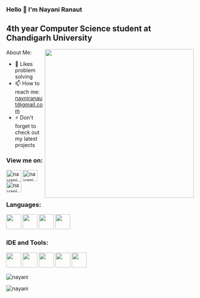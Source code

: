 ### Hello 👋 I'm Nayani Ranaut

##  4th year Computer Science student at Chandigarh University

<a href="https://github.com/"><img align='right' src="https://res.cloudinary.com/practicaldev/image/fetch/s--2bZIjPGC--/c_limit%2Cf_auto%2Cfl_progressive%2Cq_66%2Cw_880/https://dev-to-uploads.s3.amazonaws.com/i/d4tvukbt5mra37cvwklk.gif" width="400" > </a>
About Me:

- 🤔 Likes problem solving
- 📫 How to reach me: nayniranaut@gmail.com
- ⚡ Don't forget to check out my latest projects

<h3 align="left">View me on:</h3>
<p align="left">

<a href="https://www.linkedin.com/in/nayani-ranaut-07a869195" target="blank"><img align="center" src="https://cdn.jsdelivr.net/npm/simple-icons@3.0.1/icons/linkedin.svg" alt="nayani" height="30" width="40" /></a>
<a href="https://www.hackerrank.com/nayniranaut" target="blank"><img align="center" src="https://cdn.jsdelivr.net/npm/simple-icons@v3/icons/hackerrank.svg" alt="nayani" height="30" width="40" /></a>
<a href="https://auth.geeksforgeeks.org/user/nayniranaut/profile" target="blank"><img align="center" src="https://img.icons8.com/color/48/000000/GeeksforGeeks.png" alt="nayani" height="30" width="40" /></a>
</p>

### Languages:

<img height="40" width="40" src="https://img.icons8.com/color/48/000000/java-coffee-cup-logo.png" />  <img height="40" width="40" src="https://img.icons8.com/color/48/000000/xml-transformer.png"/> <img height="40" width="40" src="https://img.icons8.com/color/48/000000/html-5.png" /> <img height="40" width="40" src="https://img.icons8.com/color/48/000000/css3.png" />

### IDE and Tools:
<img height="40" width="40" src="https://upload.wikimedia.org/wikipedia/commons/thumb/9/9c/IntelliJ_IDEA_Icon.svg/1200px-IntelliJ_IDEA_Icon.svg.png"/>  <img height="40" width="40" src="https://www.kindpng.com/picc/m/25-255595_icon-android-studio-logo-hd-png-download.png"/>  <img height="40" width="40" src="https://img.icons8.com/color/48/000000/visual-studio-code-2019.png"/> <img height="40" width="40"  src="https://img.icons8.com/color/48/000000/firebase.png"/> <img height="40" width="40" src="https://img.icons8.com/color/50/000000/git.png"/>

<!--<p><img align="right" src="https://github-readme-stats.vercel.app/api/top-langs?username=Nayani03&show_icons=true&locale=en&layout=compact" alt="nayani" />
<img align="left" src="https://github-readme-stats.vercel.app/api?username=Nayani03&show_icons=true&locale=en" alt="nayani" /></p>
<br />
<br />
<br />
<br /><br />
<br />
<br />
<br /> -->

<div> <img src="https://github-readme-stats.vercel.app/api/top-langs?username=Nayani03&show_icons=true&locale=en&layout=compact" alt="nayani"  />  

<img src="https://github-readme-stats.vercel.app/api?username=Nayani03&show_icons=true&locale=en" alt="nayani"> </div>

</div>





